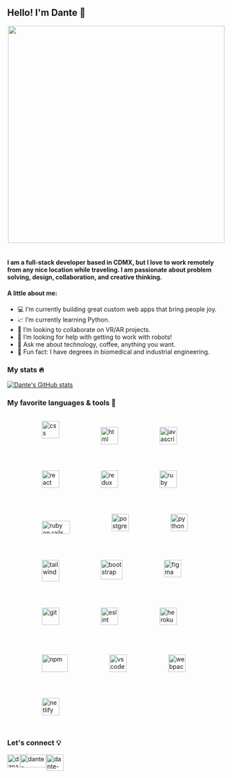 ## Hello! I'm Dante 👋

<div style="display: grid; justify-content: center;"><img src="https://media.giphy.com/media/dLJY3MAXrj2BG6PQyR/giphy.gif" width="500"></div><br/>

#### I am a full-stack developer based in CDMX, but I love to work remotely from any nice location while traveling. I am passionate about problem solving, design, collaboration, and creative thinking.

#### A little about me:

- 💻 I’m currently building great custom web apps that bring people joy.
- 📈 I’m currently learning Python.
- 🤝 I’m looking to collaborate on VR/AR projects.
- 🤖 I’m looking for help with getting to work with robots!
- 💬 Ask me about technology, coffee, anything you want.
- 🦾 Fun fact: I have degrees in biomedical and industrial engineering.

### My stats 🔥

[![Dante's GitHub stats](https://github-readme-stats.vercel.app/api?username=danalvrz&show_icons=true&theme=merko)](https://github.com/danalvrz/github-readme-stats)

### My favorite languages & tools 🚀

<div style="display: flex; flex-direction: row; flex-wrap: wrap;">
<a href="https://developer.mozilla.org/en-US/docs/Web/CSS"><img src="https://www.vectorlogo.zone/logos/w3_css/w3_css-icon.svg" alt="css" width="40" style="padding: 1rem; margin-left: 4rem;"/></a>

<a href="https://developer.mozilla.org/en-US/docs/Web/HTML"><img src="https://www.vectorlogo.zone/logos/w3_html5/w3_html5-icon.svg" alt="html" width="40" style="padding: 1rem; margin-left: 4rem;"/></a>

<a href="https://developer.mozilla.org/en-US/docs/Web/JavaScript"><img src="https://www.freepnglogos.com/uploads/javascript-png/javascript-vector-logo-yellow-png-transparent-javascript-vector-12.png" alt="javascript" width="40" height="40" style="padding: 1rem; margin-left: 4rem;"/></a>

<a href="https://reactjs.org"><img src="https://www.vectorlogo.zone/logos/reactjs/reactjs-icon.svg" alt="react" width="40" style="padding: 1rem; margin-left: 4rem;"/></a>

<a href="https://redux.js.org"><img src="https://d33wubrfki0l68.cloudfront.net/0834d0215db51e91525a25acf97433051f280f2f/c30f5/img/redux.svg" alt="redux" width="40" style="padding: 1rem; margin-left: 4rem;"/></a>

<a href="https://www.ruby-lang.org/en/"><img src="https://www.vectorlogo.zone/logos/ruby-lang/ruby-lang-icon.svg" alt="ruby" width="40" style="padding: 1rem; margin-left: 4rem;"/></a>

<a href="https://rubyonrails.org"><img src="https://upload.wikimedia.org/wikipedia/commons/thumb/6/62/Ruby_On_Rails_Logo.svg/256px-Ruby_On_Rails_Logo.svg.png" alt="ruby on rails" width="65" height="30" style="padding: 1rem; margin-left: 4rem; padding-top: 2rem;"/></a>

<a href="https://www.postgresql.org"><img src="https://www.vectorlogo.zone/logos/postgresql/postgresql-icon.svg" alt="postgresql" width="40" style="padding: 1rem; margin-left: 4rem;"/></a>

<a href="https://www.python.org"><img src="https://www.vectorlogo.zone/logos/python/python-icon.svg" alt="python" width="40" style="padding: 1rem; margin-left: 4rem;"/></a>

<a href="https://tailwindcss.com"><img src="https://www.vectorlogo.zone/logos/tailwindcss/tailwindcss-icon.svg" alt="tailwind" width="40" height="50" style="padding: 1rem; margin-left: 4rem;"/></a>

<a href="https://getbootstrap.com"><img src="https://getbootstrap.com/docs/5.2/assets/brand/bootstrap-logo-shadow.png" alt="bootstrap" width="50" height="45" style="padding: 1rem; margin-left: 4rem;"/></a>

<a href="https://www.figma.com"><img src="https://www.vectorlogo.zone/logos/figma/figma-icon.svg" alt="figma" width="40" style="padding: 1rem; margin-left: 4rem;"/></a>

<a href="https://git-scm.com"><img src="https://www.vectorlogo.zone/logos/git-scm/git-scm-icon.svg" alt="git" width="40" style="padding: 1rem; margin-left: 4rem;"/></a>

<a href="https://eslint.org"><img src="https://www.vectorlogo.zone/logos/eslint/eslint-icon.svg" alt="eslint" width="40" height="40" style="padding: 1rem; margin-left: 4rem; padding-top: 1rem;"/></a>

<a href="https://www.heroku.com"><img src="https://www.vectorlogo.zone/logos/heroku/heroku-icon.svg" alt="heroku" width="40" height="40" style="padding: 1rem; margin-left: 4rem;"/></a>

<a href="https://www.npmjs.com"><img src="https://www.vectorlogo.zone/logos/npmjs/npmjs-ar21.svg" alt="npm" width="60" height="40" style="padding: 1rem; margin-left: 4rem; padding-top: 1.5rem;"/></a>

<a href="https://code.visualstudio.com"><img src="https://www.vectorlogo.zone/logos/visualstudio_code/visualstudio_code-icon.svg" alt="vscode" width="40" height="40" style="padding: 1rem; margin-left: 4rem; padding-top: 1.5rem;"/></a>

<a href="https://webpack.js.org"><img src="https://www.vectorlogo.zone/logos/js_webpack/js_webpack-icon.svg" alt="webpack" width="40" height="40" style="padding: 1rem; margin-left: 4rem; padding-top: 1.5rem;"/></a>

<a href="https://www.netlify.com"><img src="https://www.vectorlogo.zone/logos/netlify/netlify-icon.svg" alt="netlify" width="40" style="padding: 1rem; margin-left: 4rem;"/></a>
</div>

### Let's connect 💡

<div style="display: flex; justify-content: flex-start; flex-wrap: wrap;">
<a href="https://twitter.com/danalvrz" target="blank"><img src="https://raw.githubusercontent.com/rahuldkjain/github-profile-readme-generator/master/src/images/icons/Social/twitter.svg" alt="danalvrz" height="30" width="30"/></a>
<a href="https://www.linkedin.com/in/dante-alvarez-p/" target="blank"><img src="https://raw.githubusercontent.com/rahuldkjain/github-profile-readme-generator/master/src/images/icons/Social/linked-in-alt.svg" alt="dante-alvarez/" height="30" width="60"/></a>
<a href="mailto:dante.alvrz@gmail.com?subject=Want%20to%20connect" target="_blank"><img src="https://img.icons8.com/fluency/48/000000/new-post.png" alt="dante-alvarez/" height="38" width="40"/></a>
</div>
